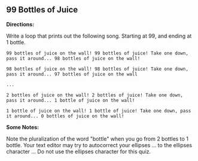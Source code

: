 ## 99 Bottles of Juice

**Directions:**

Write a loop that prints out the following song. Starting at 99, and ending at 1 bottle.

`99 bottles of juice on the wall! 99 bottles of juice! Take one down, pass it around... 98 bottles of juice on the wall!`

`98 bottles of juice on the wall! 98 bottles of juice! Take one down, pass it around... 97 bottles of juice on the wall`

`...`

`2 bottles of juice on the wall! 2 bottles of juice! Take one down, pass it around... 1 bottle of juice on the wall!`

`1 bottle of juice on the wall! 1 bottle of juice! Take one down, pass it around... 0 bottles of juice on the wall!`

**Some Notes:**

Note the pluralization of the word "bottle" when you go from 2 bottles to 1 bottle.
Your text editor may try to autocorrect your ellipses ... to the ellipses character … Do not use the ellipses character for this quiz.
